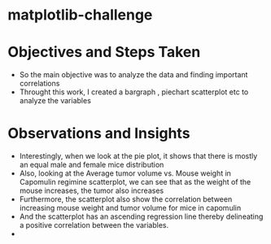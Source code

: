 # matplotlib-challenge
# Objectives and Steps Taken
* So the main objective was to analyze the data and finding important correlations
* Throught this work, I created a bargraph , piechart scatterplot etc to analyze the variables

# Observations and Insights
* Interestingly, when we look at the pie plot, it shows that there is mostly an equal male and female mice distribution
* Also, looking at the Average tumor volume vs. Mouse weight in Capomulin regimine scatterplot, we can see that as the weight of the mouse increases, the tumor also increases
* Furthermore, the scatterplot also show the correlation between increasing mouse weight and tumor volume for mice in capomulin 
* And the scatterplot has an ascending regression line thereby delineating a positive correlation between the variables.
*
